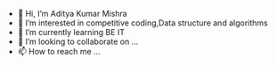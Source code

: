 - 👋 Hi, I’m Aditya Kumar Mishra
- 👀 I’m interested in competitive coding,Data structure and algorithms
- 🌱 I’m currently learning BE IT 
- 💞️ I’m looking to collaborate on ...
- 📫 How to reach me ...

<!---
AdityaKM5/AdityaKM5 is a ✨ special ✨ repository because its `README.md` (this file) appears on your GitHub profile.
You can click the Preview link to take a look at your changes.
--->
